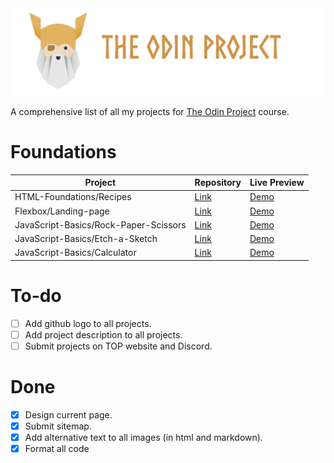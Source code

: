 <img src="toplogo.png" class="center">

A comprehensive list of all my projects for 
[The Odin Project](https://www.theodinproject.com/) course. 

# Foundations

| Project | Repository| Live Preview|                        
|---------|--------|---------|
|HTML-Foundations/Recipes| [Link](https://github.com/creme332/my-odin-projects/tree/main/odin-recipes)     |   [Demo](https://creme332.github.io/my-odin-projects/odin-recipes/) |
|Flexbox/Landing-page| [Link](https://github.com/creme332/my-odin-projects/tree/main/landing-page)     |   [Demo](https://creme332.github.io/my-odin-projects/landing-page/) |
|JavaScript-Basics/Rock-Paper-Scissors| [Link](https://github.com/creme332/my-odin-projects/tree/main/rps-game)     |   [Demo](https://creme332.github.io/my-odin-projects/rps-game/) |
|JavaScript-Basics/Etch-a-Sketch| [Link](https://github.com/creme332/my-odin-projects/tree/main/etch-a-sketch)     |   [Demo](https://creme332.github.io/my-odin-projects/etch-a-sketch/) |
|JavaScript-Basics/Calculator| [Link](https://github.com/creme332/my-odin-projects/tree/main/calculator)    |   [Demo](https://creme332.github.io/my-odin-projects/calculator/) |

# To-do
- [ ] Add github logo to all projects.
- [ ] Add project description to all projects.
- [ ] Submit projects on TOP website and Discord.

# Done
- [x] Design current page.
- [x] Submit sitemap.
- [x] Add alternative text to all images (in html and markdown).
-[x] Format all code
